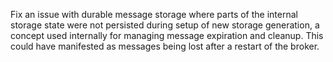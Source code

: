 Fix an issue with durable message storage where parts of the internal storage state were not persisted during setup of new storage generation, a concept used internally for managing message expiration and cleanup. This could have manifested as messages being lost after a restart of the broker.
